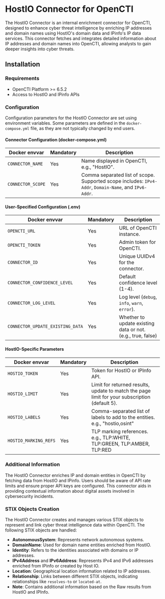 # HostIO Connector for OpenCTI
The HostIO Connector is an internal enrichment connector for OpenCTI, designed to enhance cyber threat intelligence by enriching IP addresses and domain names using HostIO's domain data and IPinfo's IP data services. This connector fetches and integrates detailed information about IP addresses and domain names into OpenCTI, allowing analysts to gain deeper insights into cyber threats.

## Installation

### Requirements
- OpenCTI Platform >= 6.5.2
- Access to HostIO and IPinfo APIs

### Configuration
Configuration parameters for the HostIO Connector are set using environment variables. Some parameters are defined in the `docker-compose.yml` file, as they are not typically changed by end users.

#### Connector Configuration (docker-compose.yml)
| Docker envvar       | Mandatory | Description                                   |
|---------------------|-----------|-----------------------------------------------|
| `CONNECTOR_NAME`    | Yes       | Name displayed in OpenCTI, e.g., "HostIO".    |
| `CONNECTOR_SCOPE`   | Yes       | Comma separated list of scope. Supported scope includes: `IPv4-Addr`, `Domain-Name`, and `IPv6-Addr`. |

#### User-Specified Configuration (.env)
| Docker envvar                    | Mandatory | Description                                                 |
|----------------------------------|-----------|-------------------------------------------------------------|
| `OPENCTI_URL`                    | Yes       | URL of OpenCTI instance.                                    |
| `OPENCTI_TOKEN`                  | Yes       | Admin token for OpenCTI.                                    |
| `CONNECTOR_ID`                   | Yes       | Unique UUIDv4 for the connector.                            |
| `CONNECTOR_CONFIDENCE_LEVEL`     | Yes       | Default confidence level (1-4).                             |
| `CONNECTOR_LOG_LEVEL`            | Yes       | Log level (`debug`, `info`, `warn`, `error`).               |
| `CONNECTOR_UPDATE_EXISTING_DATA` | Yes       | Whether to update existing data or not. (e.g., true, false) |

#### HostIO-Specific Parameters
| Docker envvar          | Mandatory | Description                                                                                   |
|------------------------|-----------|-----------------------------------------------------------------------------------------------|
| `HOSTIO_TOKEN`         | Yes       | Token for HostIO or IPInfo API.                                                               |
| `HOSTIO_LIMIT`         | Yes       | Limit for returned results, update to match the page limit for your subscription (default 5). |
| `HOSTIO_LABELS`        | Yes       | Comma-separated list of labels to add to the entities. e.g., "hostio,osint"                   |
| `HOSTIO_MARKING_REFS`  | Yes       | TLP marking references. e.g., TLP:WHITE, TLP:GREEN, TLP:AMBER, TLP:RED                        |

### Additional Information
The HostIO Connector enriches IP and domain entities in OpenCTI by fetching data from HostIO and IPinfo. Users should be aware of API rate limits and ensure proper API keys are configured. This connector aids in providing contextual information about digital assets involved in cybersecurity incidents.

### STIX Objects Creation

The HostIO Connector creates and manages various STIX objects to represent and link cyber threat intelligence data within OpenCTI. The following STIX objects are handled:
- **AutonomousSystem**: Represents network autonomous systems.
- **DomainName**: Used for domain name entities enriched from HostIO.
- **Identity**: Refers to the identities associated with domains or IP addresses.
- **IPv4Address** and **IPv6Address**: Represents IPv4 and IPv6 addresses enriched from IPinfo or created by Host IO.
- **Location**: Geographical location information related to IP addresses.
- **Relationship**: Links between different STIX objects, indicating relationships like `resolves-to` or `located-at`.
- **Note**: Contains additional information based on the Raw results from HostIO and IPInfo.


